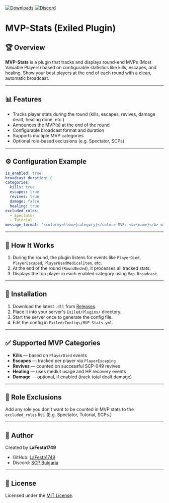 [![Downloads](https://img.shields.io/github/downloads/LaFesta1749/MVP-Stats/total?label=Downloads&color=333333&style=for-the-badge)](https://github.com/LaFesta1749/MVP-Stats/releases/latest)
[![Discord](https://img.shields.io/badge/Discord-Join-5865F2?style=for-the-badge&logo=discord&logoColor=white)](https://discord.gg/PTmUuxuDXQ)

# MVP-Stats (Exiled Plugin)

## 🏆 Overview

**MVP-Stats** is a plugin that tracks and displays round-end MVPs (Most Valuable Players) based on configurable statistics like kills, escapes, and healing. Show your best players at the end of each round with a clean, automatic broadcast.

---

## 📊 Features

* Tracks player stats during the round (kills, escapes, revives, damage dealt, healing done, etc.)
* Announces the MVP(s) at the end of the round
* Configurable broadcast format and duration
* Supports multiple MVP categories
* Optional role-based exclusions (e.g. Spectator, SCPs)

---

## ⚙️ Configuration Example

```yaml
is_enabled: true
broadcast_duration: 8
categories:
  kills: true
  escapes: true
  revives: true
  damage: false
  healing: true
excluded_roles:
  - Spectator
  - Tutorial
message_format: "<color=yellow>{category}</color> MVP: <b>{name}</b> with <b>{value}</b>!"
```

---

## 🧠 How It Works

1. During the round, the plugin listens for events like `PlayerDied`, `PlayerEscaped`, `PlayerUsedMedicalItem`, etc.
2. At the end of the round (`RoundEnded`), it processes all tracked stats.
3. Displays the top player in each enabled category using `Map.Broadcast`.

---

## 📁 Installation

1. Download the latest `.dll` from [Releases](https://github.com/LaFesta1749/MVP-Stats/releases).
2. Place it into your server's `Exiled/Plugins/` directory.
3. Start the server once to generate the config file.
4. Edit the config in `Exiled/Configs/MVP-Stats.yml`.

---

## ✅ Supported MVP Categories

* **Kills** — based on `PlayerDied` events
* **Escapes** — tracked per player via `PlayerEscaping`
* **Revives** — counted on successful SCP-049 revives
* **Healing** — uses medkit usage and HP recovery events
* **Damage** — optional, if enabled (track total dealt damage)

---

## 🚫 Role Exclusions

Add any role you don’t want to be counted in MVP stats to the `excluded_roles` list. (E.g. Spectator, Tutorial, SCPs.)

---

## 👤 Author

Created by **LaFesta1749**

* GitHub: [LaFesta1749](https://github.com/LaFesta1749)
* Discord: [SCP Bulgaria](https://discord.gg/PTmUuxuDXQ)

---

## 📜 License

Licensed under the [MIT License](LICENSE).
